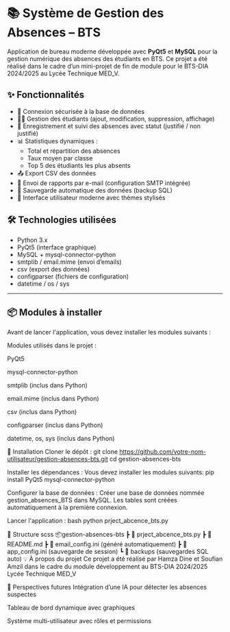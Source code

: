 # 📚 Système de Gestion des Absences – BTS

Application de bureau moderne développée avec **PyQt5** et **MySQL** pour la gestion numérique des absences des étudiants en BTS. Ce projet a été réalisé dans le cadre d’un mini-projet de fin de module pour le BTS-DIA 2024/2025 au Lycée Technique MED_V.

## ✨ Fonctionnalités

- 🔐 Connexion sécurisée à la base de données
- 👨‍🎓 Gestion des étudiants (ajout, modification, suppression, affichage)
- 📆 Enregistrement et suivi des absences avec statut (justifié / non justifié)
- 📊 Statistiques dynamiques :
  - Total et répartition des absences
  - Taux moyen par classe
  - Top 5 des étudiants les plus absents
- 📤 Export CSV des données
- 📧 Envoi de rapports par e-mail (configuration SMTP intégrée)
- 🧠 Sauvegarde automatique des données (backup SQL)
- 🎨 Interface utilisateur moderne avec thèmes stylisés

## 🛠️ Technologies utilisées

- Python 3.x
- PyQt5 (interface graphique)
- MySQL + mysql-connector-python
- smtplib / email.mime (envoi d’emails)
- csv (export des données)
- configparser (fichiers de configuration)
- datetime / os / sys

---

## 📦 Modules à installer

Avant de lancer l'application, vous devez installer les modules suivants :

Modules utilisés dans le projet :

PyQt5

mysql-connector-python

smtplib (inclus dans Python)

email.mime (inclus dans Python)

csv (inclus dans Python)

configparser (inclus dans Python)

datetime, os, sys (inclus dans Python)

🔧 Installation
Cloner le dépôt :
git clone https://github.com/votre-nom-utilisateur/gestion-absences-bts.git
cd gestion-absences-bts

Installer les dépendances :
Vous devez installer les modules suivants:
   pip install PyQt5 mysql-connector-python

Configurer la base de données :
   Créer une base de données nommée gestion_absences_BTS dans MySQL.
   Les tables sont créées automatiquement à la première connexion.

Lancer l'application :
bash
python prject_abcence_bts.py

📁 Structure
scss
📦gestion-absences-bts
 ┣ 📄 prject_abcence_bts.py
 ┣ 📄 README.md
 ┣ 📄 email_config.ini (généré automatiquement)
 ┣ 📄 app_config.ini (sauvegarde de session)
 ┗ 📁 backups (sauvegardes SQL auto)
💡 À propos du projet
Ce projet a été réalisé par Hamza Dine et Soufian Amzil
dans le cadre du module développement au BTS-DIA 2024/2025
Lycée Technique MED_V

🚀 Perspectives futures
Intégration d’une IA pour détecter les absences suspectes

Tableau de bord dynamique avec graphiques

Système multi-utilisateur avec rôles et permissions

